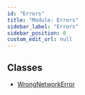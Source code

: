 ```yaml
---
id: "Errors"
title: "Module: Errors"
sidebar_label: "Errors"
sidebar_position: 0
custom_edit_url: null
---
```


## Classes

- [WrongNetworkError](../classes/Errors.WrongNetworkError)

